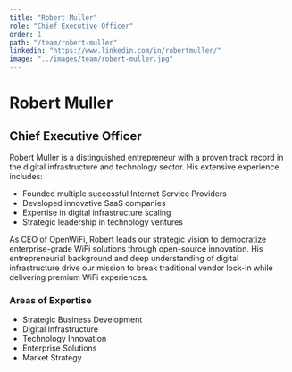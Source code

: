 ```yaml
---
title: "Robert Muller"
role: "Chief Executive Officer"
order: 1
path: "/team/robert-muller"
linkedin: "https://www.linkedin.com/in/robertmuller/"
image: "../images/team/robert-muller.jpg"
---
```


# Robert Muller
## Chief Executive Officer

Robert Muller is a distinguished entrepreneur with a proven track record in the digital infrastructure and technology sector. His extensive experience includes:

- Founded multiple successful Internet Service Providers
- Developed innovative SaaS companies
- Expertise in digital infrastructure scaling
- Strategic leadership in technology ventures

As CEO of OpenWiFi, Robert leads our strategic vision to democratize enterprise-grade WiFi solutions through open-source innovation. His entrepreneurial background and deep understanding of digital infrastructure drive our mission to break traditional vendor lock-in while delivering premium WiFi experiences.

### Areas of Expertise

- Strategic Business Development
- Digital Infrastructure
- Technology Innovation
- Enterprise Solutions
- Market Strategy 